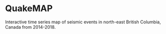 # QuakeMAP
Interactive time series map of seismic events in north-east British Columbia, Canada from 2014-2018. 
